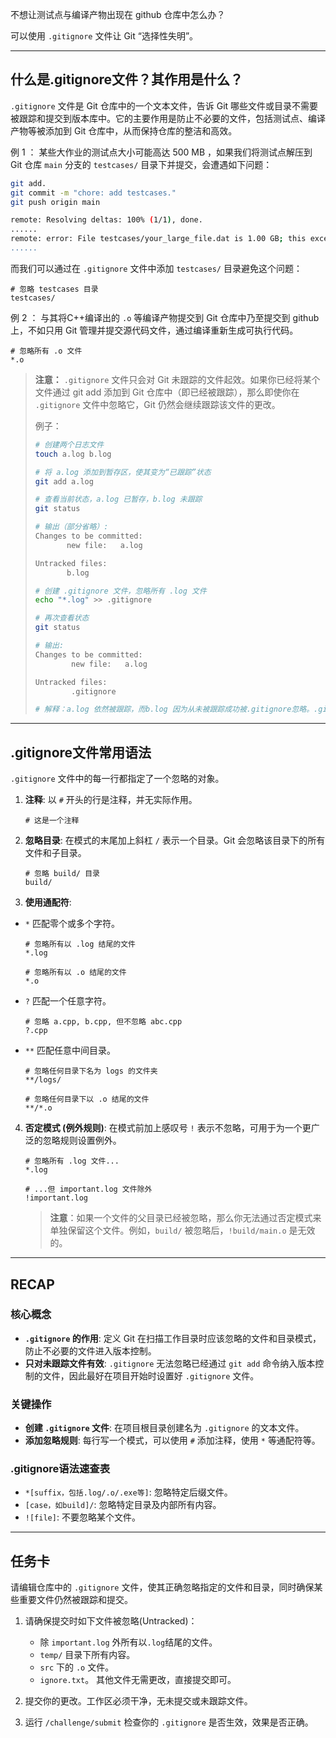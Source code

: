 不想让测试点与编译产物出现在 github 仓库中怎么办？

可以使用 `.gitignore` 文件让 Git “选择性失明”。

---

## 什么是.gitignore文件？其作用是什么？

`.gitignore` 文件是 Git 仓库中的一个文本文件，告诉 Git 哪些文件或目录不需要被跟踪和提交到版本库中。它的主要作用是防止不必要的文件，包括测试点、编译产物等被添加到 Git 仓库中，从而保持仓库的整洁和高效。

例 1 ：
某些大作业的测试点大小可能高达 500 MB ，如果我们将测试点解压到 Git 仓库 `main` 分支的 `testcases/` 目录下并提交，会遭遇如下问题：
``` bash
git add.
git commit -m "chore: add testcases."
git push origin main

remote: Resolving deltas: 100% (1/1), done.
......
remote: error: File testcases/your_large_file.dat is 1.00 GB; this exceeds GitHub's file size limit of 100.00 MB
......
```
而我们可以通过在 `.gitignore` 文件中添加 `testcases/` 目录避免这个问题：
``` .gitignore
# 忽略 testcases 目录
testcases/
```

例 2 ：
与其将C++编译出的 `.o` 等编译产物提交到 Git 仓库中乃至提交到 github 上，不如只用 Git 管理并提交源代码文件，通过编译重新生成可执行代码。
``` .gitignore
# 忽略所有 .o 文件
*.o
```


> **注意：** `.gitignore` 文件只会对 Git 未跟踪的文件起效。如果你已经将某个文件通过 git add 添加到 Git 仓库中（即已经被跟踪），那么即使你在 `.gitignore` 文件中忽略它，Git 仍然会继续跟踪该文件的更改。
> 
> 例子：
> ``` bash
> # 创建两个日志文件
> touch a.log b.log
>
> # 将 a.log 添加到暂存区，使其变为“已跟踪”状态
> git add a.log
>
> # 查看当前状态，a.log 已暂存，b.log 未跟踪
> git status
>
> # 输出（部分省略）:
> Changes to be committed:
>        new file:   a.log
>
> Untracked files:
>        b.log
>
> # 创建 .gitignore 文件，忽略所有 .log 文件
> echo "*.log" >> .gitignore
>
> # 再次查看状态
> git status
>
> # 输出:
> Changes to be committed:
>         new file:   a.log  
>
> Untracked files:
>         .gitignore 
>
> # 解释：a.log 依然被跟踪，而b.log 因为从未被跟踪成功被.gitignore忽略。.gitignore 文件本身是新文件
>```

---

## .gitignore文件常用语法
`.gitignore` 文件中的每一行都指定了一个忽略的对象。

1. **注释**: 以 `#` 开头的行是注释，并无实际作用。
    ```gitignore
    # 这是一个注释
    ```

2. **忽略目录**: 在模式的末尾加上斜杠 `/` 表示一个目录。Git 会忽略该目录下的所有文件和子目录。
    ```gitignore
    # 忽略 build/ 目录
    build/
    ```

3. **使用通配符**:
  * `*` 匹配零个或多个字符。
    ```gitignore
    # 忽略所有以 .log 结尾的文件
    *.log 

    # 忽略所有以 .o 结尾的文件
    *.o
    ```
  * `?` 匹配一个任意字符。
    ```gitignore
    # 忽略 a.cpp, b.cpp, 但不忽略 abc.cpp
    ?.cpp
    ```
  * `**` 匹配任意中间目录。
    ```gitignore
    # 忽略任何目录下名为 logs 的文件夹
    **/logs/

    # 忽略任何目录下以 .o 结尾的文件
    **/*.o
    ```

4.  **否定模式 (例外规则)**: 在模式前加上感叹号 `!` 表示不忽略，可用于为一个更广泛的忽略规则设置例外。
    ```gitignore
    # 忽略所有 .log 文件...
    *.log

    # ...但 important.log 文件除外
    !important.log
    ```
    >**注意**：如果一个文件的父目录已经被忽略，那么你无法通过否定模式来单独保留这个文件。例如，`build/` 被忽略后，`!build/main.o` 是无效的。

---

## RECAP

### 核心概念

- **`.gitignore` 的作用**: 定义 Git 在扫描工作目录时应该忽略的文件和目录模式，防止不必要的文件进入版本控制。
- **只对未跟踪文件有效**: `.gitignore` 无法忽略已经通过 `git add` 命令纳入版本控制的文件，因此最好在项目开始时设置好 `.gitignore` 文件。

### 关键操作

- **创建 `.gitignore` 文件**: 在项目根目录创建名为 `.gitignore` 的文本文件。
- **添加忽略规则**: 每行写一个模式，可以使用 `#` 添加注释，使用 `*` 等通配符等。

### .gitignore语法速查表

- `*[suffix，包括.log/.o/.exe等]`: 忽略特定后缀文件。
- `[case，如build]/`: 忽略特定目录及内部所有内容。
- `![file]`: 不要忽略某个文件。

---

## 任务卡

请编辑仓库中的 `.gitignore` 文件，使其正确忽略指定的文件和目录，同时确保某些重要文件仍然被跟踪和提交。

1. 请确保提交时如下文件被忽略(Untracked)：
   - 除 `important.log` 外所有以`.log`结尾的文件。
   - `temp/` 目录下所有内容。
   - `src` 下的 `.o` 文件。
   - `ignore.txt`。
  其他文件无需更改，直接提交即可。

2. 提交你的更改。工作区必须干净，无未提交或未跟踪文件。

3. 运行 `/challenge/submit` 检查你的 `.gitignore` 是否生效，效果是否正确。
